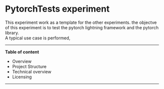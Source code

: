 # PytorchTests experiment

This experiment work as a template for the other experiments. the objectve of this experiment is to 
test the pytorch lightning framework and the pytorch library. <br>
A typical use case is performed, 

---
**Table of content**
- Overview
- Project Structure
- Technical overview
- Licensing
---